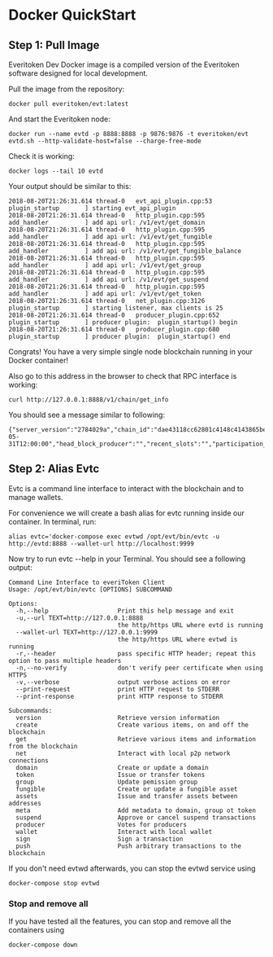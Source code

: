 # Docker QuickStart

## Step 1: Pull Image

Everitoken Dev Docker image is a compiled version of the Everitoken software designed for local development.

Pull the image from the repository:

    docker pull everitoken/evt:latest

And start the Everitoken node:

    docker run --name evtd -p 8888:8888 -p 9876:9876 -t everitoken/evt evtd.sh --http-validate-host=false --charge-free-mode 

Check it is working:

    docker logs --tail 10 evtd

Your output should be similar to this:

    2018-08-20T21:26:31.614 thread-0   evt_api_plugin.cpp:53         plugin_startup       ] starting evt_api_plugin
    2018-08-20T21:26:31.614 thread-0   http_plugin.cpp:595           add_handler          ] add api url: /v1/evt/get_domain
    2018-08-20T21:26:31.614 thread-0   http_plugin.cpp:595           add_handler          ] add api url: /v1/evt/get_fungible
    2018-08-20T21:26:31.614 thread-0   http_plugin.cpp:595           add_handler          ] add api url: /v1/evt/get_fungible_balance
    2018-08-20T21:26:31.614 thread-0   http_plugin.cpp:595           add_handler          ] add api url: /v1/evt/get_group
    2018-08-20T21:26:31.614 thread-0   http_plugin.cpp:595           add_handler          ] add api url: /v1/evt/get_suspend
    2018-08-20T21:26:31.614 thread-0   http_plugin.cpp:595           add_handler          ] add api url: /v1/evt/get_token
    2018-08-20T21:26:31.614 thread-0   net_plugin.cpp:3126           plugin_startup       ] starting listener, max clients is 25
    2018-08-20T21:26:31.614 thread-0   producer_plugin.cpp:652       plugin_startup       ] producer plugin:  plugin_startup() begin
    2018-08-20T21:26:31.614 thread-0   producer_plugin.cpp:680       plugin_startup       ] producer plugin:  plugin_startup() end

Congrats! You have a very simple single node blockchain running in your Docker container!

Also go to this address in the browser to check that RPC interface is working:

    curl http://127.0.0.1:8888/v1/chain/get_info

You should see a message similar to following:

    {"server_version":"2784029a","chain_id":"dae43118cc62801c4148c4143865be5bde49561fc61671516fc9183cdec91337","evt_api_version":"3.1.0","head_block_num":1,"last_irreversible_block_num":0,"last_irreversible_block_id":"0000000000000000000000000000000000000000000000000000000000000000","head_block_id":"000000019034e61532475fe9e396442127692fb3ddad3f971714213d5c0b2742","head_block_time":"2018-05-31T12:00:00","head_block_producer":"","recent_slots":"","participation_rate":"0.00000000000000000"}


## Step 2: Alias Evtc

Evtc is a command line interface to interact with the blockchain and to manage wallets.

For convenience we will create a bash alias for evtc running inside our container. In terminal, run:

    alias evtc='docker-compose exec evtwd /opt/evt/bin/evtc -u http://evtd:8888 --wallet-url http://localhost:9999

Now try to run evtc --help in your Terminal. You should see a following output:

    Command Line Interface to everiToken Client
    Usage: /opt/evt/bin/evtc [OPTIONS] SUBCOMMAND

    Options:
      -h,--help                   Print this help message and exit
      -u,--url TEXT=http://127.0.0.1:8888
                                  the http/https URL where evtd is running
      --wallet-url TEXT=http://127.0.0.1:9999
                                  the http/https URL where evtwd is running
      -r,--header                 pass specific HTTP header; repeat this option to pass multiple headers
      -n,--no-verify              don't verify peer certificate when using HTTPS
      -v,--verbose                output verbose actions on error
      --print-request             print HTTP request to STDERR
      --print-response            print HTTP response to STDERR

    Subcommands:
      version                     Retrieve version information
      create                      Create various items, on and off the blockchain
      get                         Retrieve various items and information from the blockchain
      net                         Interact with local p2p network connections
      domain                      Create or update a domain
      token                       Issue or transfer tokens
      group                       Update pemission group
      fungible                    Create or update a fungible asset
      assets                      Issue and transfer assets between addresses
      meta                        Add metadata to domain, group ot token
      suspend                     Approve or cancel suspend transactions
      producer                    Votes for producers
      wallet                      Interact with local wallet
      sign                        Sign a transaction
      push                        Push arbitrary transactions to the blockchain

If you don't need evtwd afterwards, you can stop the evtwd service using

    docker-compose stop evtwd

### Stop and remove all

If you have tested all the features, you can stop and remove all the containers using

    docker-compose down

